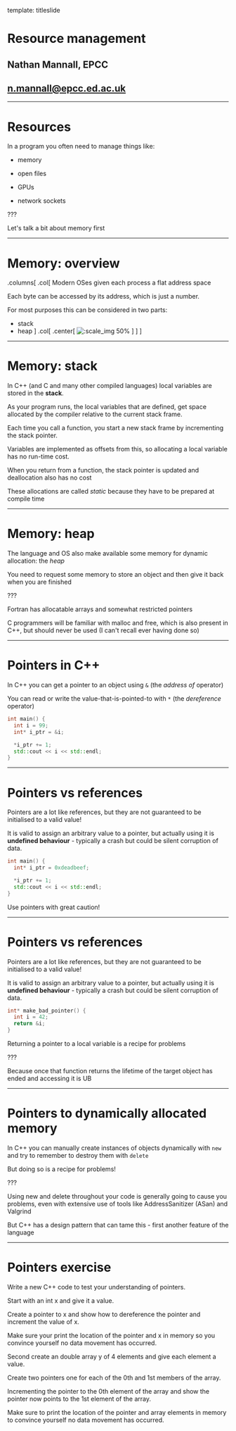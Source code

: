 template: titleslide

# Resource management
## Nathan Mannall, EPCC
## n.mannall@epcc.ed.ac.uk

---
# Resources

In a program you often need to manage things like:

- memory

- open files

- GPUs

- network sockets

???

Let's talk a bit about memory first

---
# Memory: overview

.columns[
.col[
Modern OSes given each process a flat address space

Each byte can be accessed by its address, which is just a number.

For most purposes this can be considered in two parts:
- stack
- heap
]
.col[
.center[
![:scale_img 50%](mem_layout.jpg)
]
]
]

---
# Memory: stack

In C++ (and C and many other compiled languages) local variables are
stored in the **stack**.

As your program runs, the local variables that are defined, get space
allocated by the compiler relative to the current stack frame.

Each time you call a function, you start a new stack frame by
incrementing the stack pointer.

Variables are implemented as offsets from this, so allocating a local
variable has no run-time cost.

When you return from a function, the stack pointer is updated and
deallocation also has no cost

These allocations are called *static* because they have to be prepared
at compile time

---
# Memory: heap

The language and OS also make available some memory for dynamic
allocation: the *heap*

You need to request some memory to store an object and then give it
back when you are finished

???

Fortran has allocatable arrays and somewhat restricted pointers

C programmers will be familiar with malloc and free, which is also
present in C++, but should never be used (I can't recall ever having
done so)

---
# Pointers in C++

In C++ you can get a pointer to an object using `&` (the *address of* operator)

You can read or write the value-that-is-pointed-to with `*` (the *dereference* operator)
 
```C++
int main() {
  int i = 99;
  int* i_ptr = &i;

  *i_ptr += 1;
  std::cout << i << std::endl;
}
```

---
# Pointers vs references

Pointers are a lot like references, but they are not guaranteed to be
initialised to a valid value!

It is valid to assign an arbitrary value to a pointer, but actually
using it is **undefined behaviour** - typically a crash but could be
silent corruption of data.

```C++
int main() {
  int* i_ptr = 0xdeadbeef;

  *i_ptr += 1;
  std::cout << i << std::endl;
}
```
Use pointers with great caution!

---
# Pointers vs references

Pointers are a lot like references, but they are not guaranteed to be
initialised to a valid value!

It is valid to assign an arbitrary value to a pointer, but actually
using it is **undefined behaviour** - typically a crash but could be
silent corruption of data.

```C++
int* make_bad_pointer() {
  int i = 42;
  return &i;
}
```

Returning a pointer to a local variable is a recipe for problems

???

Because once that function returns the lifetime of the target object
has ended and accessing it is UB

---
# Pointers to dynamically allocated memory

In C++ you can manually create instances of objects dynamically with
`new` and try to remember to destroy them with `delete`

But doing so is a recipe for problems!

???

Using new and delete throughout your code is generally going to cause
you problems, even with extensive use of tools like AddressSanitizer (ASan)
and Valgrind

But C++ has a design pattern that can tame this - first another feature of the language

---
# Pointers exercise

Write a new C++ code to test your understanding of pointers.

Start with an int x and give it a value.

Create a pointer to x and show how to dereference the pointer and increment the value of x.

Make sure your print the location of the pointer and x in memory so you convince yourself no data movement has occurred.

Second create an double array y of 4 elements and give each element a value.

Create two pointers one for each of the 0th and 1st members of the array.

Incrementing the pointer to the 0th element of the array and show the pointer now points to the 1st element of the array.

Make sure to print the location of the pointer and array elements in memory to convince yourself no data movement has occurred.
